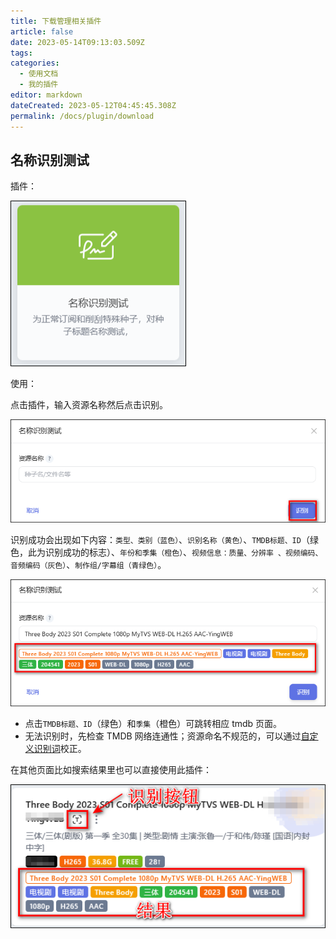 ```yaml
---
title: 下载管理相关插件
article: false
date: 2023-05-14T09:13:03.509Z
tags:
categories: 
  - 使用文档
  - 我的插件
editor: markdown
dateCreated: 2023-05-12T04:45:45.308Z
permalink: /docs/plugin/download
---
```


## 名称识别测试

插件：

![1501.png](./images/1501.png)

使用：

点击插件，输入资源名称然后点击识别。

![1502.png](./images/1502.png)

识别成功会出现如下内容：`类型、类别（蓝色）`、`识别名称（黄色）`、`TMDB标题、ID`（绿色，此为识别成功的标志）、`年份和季集（橙色）`、`视频信息：质量、分辨率 、视频编码、音频编码（灰色）`、`制作组/字幕组（青绿色）`。

![1503.png](./images/1503.png)

- 点击`TMDB标题、ID`（绿色）和`季集`（橙色）可跳转相应 tmdb 页面。
- 无法识别时，先检查 TMDB 网络连通性；资源命名不规范的，可以通过[自定义识别词](/docs/setting/customwords/)校正。

在其他页面比如搜索结果里也可以直接使用此插件：

![1504.png](./images/1504.png)